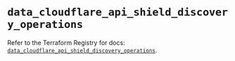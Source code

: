 # `data_cloudflare_api_shield_discovery_operations`

Refer to the Terraform Registry for docs: [`data_cloudflare_api_shield_discovery_operations`](https://registry.terraform.io/providers/cloudflare/cloudflare/5.6.0/docs/data-sources/api_shield_discovery_operations).
